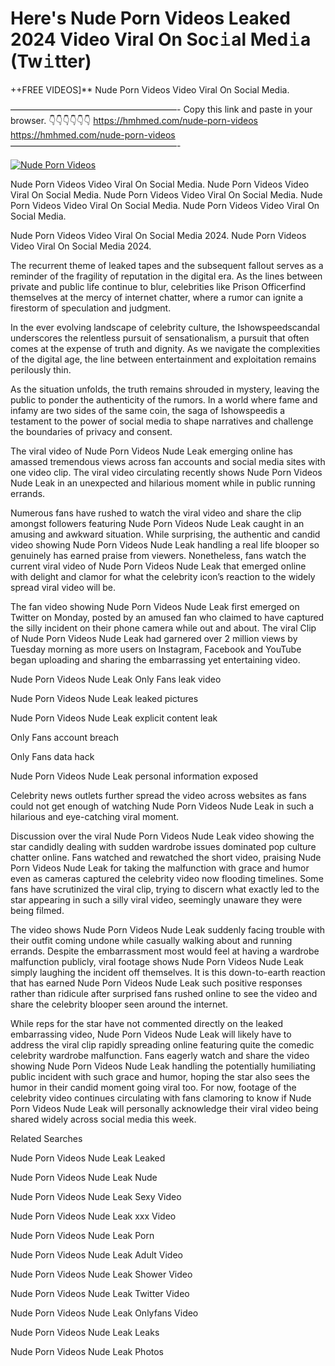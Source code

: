 # Here's Nude Porn Videos Leaked 2024 Video Viral On Soc𝚒al Med𝚒a (Tw𝚒tter)

++FREE VIDEOS]** Nude Porn Videos Video Viral On Social Media.

———————————————————-
Copy this link and paste in your browser.
👇👇👇👇👇👇
https://hmhmed.com/nude-porn-videos
https://hmhmed.com/nude-porn-videos
———————————————————-

[![Nude Porn Videos](https://i.imgur.com/dJHk4Zq.gif)](https://hmhmed.com/nude-porn-videos)

Nude Porn Videos Video Viral On Social Media. Nude Porn Videos Video Viral On Social Media. Nude Porn Videos Video Viral On Social Media. Nude Porn Videos Video Viral On Social Media. Nude Porn Videos Video Viral On Social Media.

Nude Porn Videos Video Viral On Social Media 2024. Nude Porn Videos Video Viral On Social Media 2024.

The recurrent theme of leaked tapes and the subsequent fallout serves as a reminder of the fragility of reputation in the digital era. As the lines between private and public life continue to blur, celebrities like Prison Officerfind themselves at the mercy of internet chatter, where a rumor can ignite a firestorm of speculation and judgment.

In the ever evolving landscape of celebrity culture, the Ishowspeedscandal underscores the relentless pursuit of sensationalism, a pursuit that often comes at the expense of truth and dignity. As we navigate the complexities of the digital age, the line between entertainment and exploitation remains perilously thin.

As the situation unfolds, the truth remains shrouded in mystery, leaving the public to ponder the authenticity of the rumors. In a world where fame and infamy are two sides of the same coin, the saga of Ishowspeedis a testament to the power of social media to shape narratives and challenge the boundaries of privacy and consent.

The viral video of Nude Porn Videos Nude Leak emerging online has amassed tremendous views across fan accounts and social media sites with one video clip. The viral video circulating recently shows Nude Porn Videos Nude Leak in an unexpected and hilarious moment while in public running errands.

Numerous fans have rushed to watch the viral video and share the clip amongst followers featuring Nude Porn Videos Nude Leak caught in an amusing and awkward situation. While surprising, the authentic and candid video showing Nude Porn Videos Nude Leak handling a real life blooper so genuinely has earned praise from viewers. Nonetheless, fans watch the current viral video of Nude Porn Videos Nude Leak that emerged online with delight and clamor for what the celebrity icon’s reaction to the widely spread viral video will be.

The fan video showing Nude Porn Videos Nude Leak first emerged on Twitter on Monday, posted by an amused fan who claimed to have captured the silly incident on their phone camera while out and about. The viral Clip of Nude Porn Videos Nude Leak had garnered over 2 million views by Tuesday morning as more users on Instagram, Facebook and YouTube began uploading and sharing the embarrassing yet entertaining video.

Nude Porn Videos Nude Leak Only Fans leak video

Nude Porn Videos Nude Leak leaked pictures

Nude Porn Videos Nude Leak explicit content leak

Only Fans account breach

Only Fans data hack

Nude Porn Videos Nude Leak personal information exposed

Celebrity news outlets further spread the video across websites as fans could not get enough of watching Nude Porn Videos Nude Leak in such a hilarious and eye-catching viral moment.

Discussion over the viral Nude Porn Videos Nude Leak video showing the star candidly dealing with sudden wardrobe issues dominated pop culture chatter online. Fans watched and rewatched the short video, praising Nude Porn Videos Nude Leak for taking the malfunction with grace and humor even as cameras captured the celebrity video now flooding timelines. Some fans have scrutinized the viral clip, trying to discern what exactly led to the star appearing in such a silly viral video, seemingly unaware they were being filmed.

The video shows Nude Porn Videos Nude Leak suddenly facing trouble with their outfit coming undone while casually walking about and running errands. Despite the embarrassment most would feel at having a wardrobe malfunction publicly, viral footage shows Nude Porn Videos Nude Leak simply laughing the incident off themselves. It is this down-to-earth reaction that has earned Nude Porn Videos Nude Leak such positive responses rather than ridicule after surprised fans rushed online to see the video and share the celebrity blooper seen around the internet.

While reps for the star have not commented directly on the leaked embarrassing video, Nude Porn Videos Nude Leak will likely have to address the viral clip rapidly spreading online featuring quite the comedic celebrity wardrobe malfunction. Fans eagerly watch and share the video showing Nude Porn Videos Nude Leak handling the potentially humiliating public incident with such grace and humor, hoping the star also sees the humor in their candid moment going viral too. For now, footage of the celebrity video continues circulating with fans clamoring to know if Nude Porn Videos Nude Leak will personally acknowledge their viral video being shared widely across social media this week.

Related Searches

Nude Porn Videos Nude Leak Leaked

Nude Porn Videos Nude Leak Nude

Nude Porn Videos Nude Leak Sexy Video

Nude Porn Videos Nude Leak xxx Video

Nude Porn Videos Nude Leak Porn

Nude Porn Videos Nude Leak Adult Video

Nude Porn Videos Nude Leak Shower Video

Nude Porn Videos Nude Leak Twitter Video

Nude Porn Videos Nude Leak Onlyfans Video

Nude Porn Videos Nude Leak Leaks

Nude Porn Videos Nude Leak Photos
